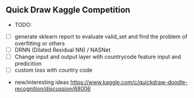 ## Quick Draw Kaggle Competition 

- TODO: 

- [ ] generate sklearn report to evaluate valid_set and find the problem of overfitting or others
- [ ] DRNN (Dilated Residual NN) / NASNet 
- [ ] Change input and output layer with countrycode feature input and predicition
- [ ] custom loss with country code

- new/interesting ideas
https://www.kaggle.com/c/quickdraw-doodle-recognition/discussion/68006

